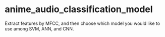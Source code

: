 # anime_audio_classification_model
Extract features by MFCC, and then choose which model you would like to use among SVM, ANN, and CNN.
